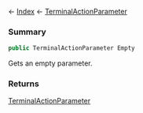 ← [Index](Api-Index) ← [TerminalActionParameter](Sandbox.ModAPI.Ingame.TerminalActionParameter)

### Summary

```csharp
public TerminalActionParameter Empty
```

Gets an empty parameter.

### Returns

[TerminalActionParameter](Sandbox.ModAPI.Ingame.TerminalActionParameter)

